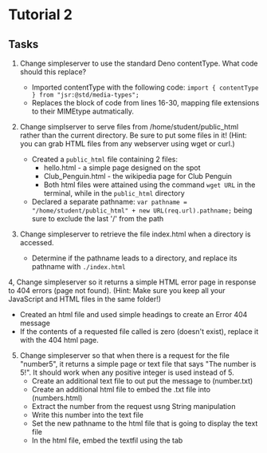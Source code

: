 # Tutorial 2

## Tasks
1. Change simpleserver to use the standard Deno contentType. What code should this replace? 
   * Imported contentType with the following code: `import { contentType } from "jsr:@std/media-types"; `
   * Replaces the block of code from lines 16-30, mapping file extensions to their MIMEtype autmatically.

2. Change simplserver to serve files from /home/student/public_html rather than the current directory.
   Be sure to put some files in it! (Hint: you can grab HTML files from any webserver using wget or curl.)
   * Created a `public_html` file containing 2 files:
       * hello.html - a simple page designed on the spot
       * Club_Penguin.html - the wikipedia page for Club Penguin
       * Both html files were attained using the command `wget URL` in the terminal, while in the `public_html` directory
   * Declared a separate pathname: `var pathname = "/home/student/public_html" + new URL(req.url).pathname;` being sure to exclude the last '/' from the path
   
3. Change simpleserver to retrieve the file index.html when a directory is accessed. 
   * Determine if the pathname leads to a directory, and replace its pathname with `./index.html`
     
4, Change simpleserver so it returns a simple HTML error page in response to 404 errors (page not found). 
   (Hint: Make sure you keep all your JavaScript and HTML files in the same folder!)
   * Created an html file and used simple headings to create an Error 404 message
   * If the contents of a requested file called is zero (doesn't exist), replace it with the 404 html page. 
   
5. Change simpleserver so that when there is a request for the file "number5", 
   it returns a simple page or text file that says "The number is 5!".
   It should work when any positive integer is used instead of 5.
   * Create an additional text file to out put the message to (number.txt)
   * Create an additional html file to embed the .txt file into (numbers.html)
   * Extract the number from the request usng String manipulation
   * Write this number into the text file
   * Set the new pathname to the html file that is going to display the text file
   * In the html file, embed the textfil using the <embed> tab

   
